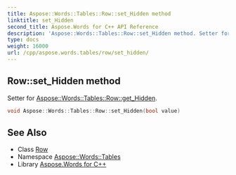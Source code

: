 ```yaml
---
title: Aspose::Words::Tables::Row::set_Hidden method
linktitle: set_Hidden
second_title: Aspose.Words for C++ API Reference
description: 'Aspose::Words::Tables::Row::set_Hidden method. Setter for Aspose::Words::Tables::Row::get_Hidden in C++.'
type: docs
weight: 16000
url: /cpp/aspose.words.tables/row/set_hidden/
---
```

## Row::set_Hidden method


Setter for [Aspose::Words::Tables::Row::get_Hidden](../get_hidden/).

```cpp
void Aspose::Words::Tables::Row::set_Hidden(bool value)
```

## See Also

* Class [Row](../)
* Namespace [Aspose::Words::Tables](../../)
* Library [Aspose.Words for C++](../../../)
